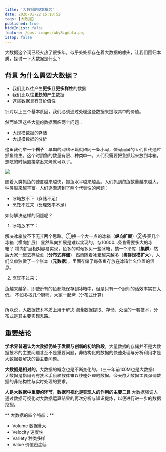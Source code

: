 ```yaml
---
title: '大数据的基本概念'
date: 2020-01-22 15:10:52
tags: [大数据]
published: true
hideInList: false
feature: /post-images/whyBigdata.png
isTop: false
---
```

大数据这个词已经火热了很多年，似乎处处都存在着大数据的噱头，让我们回归本质，探讨一下大数据是什么？
<!-- more -->



## 背景 为什么需要大数据？

- 我们比以往产生**更多**且**更多样性**的数据
- 我们比以往**更快的**产生数据
- 这些数据具有其价值性

针对以上三个基本原因，我们必须通过处理这些数据来提取其中的价值。

然而处理这些大量的数据面临两个问题：

- 大规模数据的存储
- 大规模数据的分析

这里我们举一个**例子**：早期的网络环境就如同一条小河，依河而居的人们世代通过抓鱼维生。这个时期鱼的数量有限、种类单一。人们只需要把鱼抓起来放到冰箱，想吃的时候直接拿出来烤就可以了。

![](http://doc.xr1228.com//post-images/1579677299293.PNG)

随着人类抓鱼的速度越来越快，抓鱼水平越来越高。人们抓到的鱼数量越来越大，种类越来越丰富。人们逐渐遇到了两个代表性的问题：

- 冰箱放不下（存储不足）
- 烹饪不过来（处理效率不足）

如何解决这样的问题呢？

1. 冰箱放不下：

解决冰箱放不下无非两个思路。①换一个大一点的冰箱（**纵向扩展**）②多买几个冰箱（横向扩展）
显然纵向扩展是难以实现的，存10000...条鱼需要多大的冰箱？
横向扩展相对容易实现，鱼多的时候多买一些冰箱，搞一个冷库（**集群**）然后大家一起去存放鱼（**分布式存储**）
然而随着冰箱越来越多（**集群规模扩大**），人们又单独做了一个账本（**元数据**），里面存储了每条鱼存放在冰箱什么位置的信息。

2. 烹饪不过来：

鱼越来越多，即使所有的鱼都能保存到冰箱中，但是只有一个厨师的话效率实在太低。
不如多找几个厨师，大家一起烤（分布式计算）
## 
所以说，大数据技术本质上用于解决 海量数据提取、存储、处理的一套技术，分布式是其主要实现思路。

## 重要结论

**学术界普遍认为大数据仍处于发展与创新的初始阶段**。大量数据的存储并不是大数据技术的主要问题甚至不是重要问题，非结构化的数据的快速处理与分析利用才是大数据要解决的最主要问题。

**大数据是相对的**，大数据的概念也是不断变化的。（三十年前100M也是大数据）大数据是指用现有技术手段和软件难以快速处理的数据。今天的大数据主要强调数据的非结构性与实时处理的要求。

**人是大数据中重要的环节，数据可视化是实现人的作用的主要工具** 大数据强调人通过数据可视化对大数据运算结果的再次分析与知识提炼，以便进行进一步的数据挖掘。

** 大数据的四个特点：**
- Volume 数据量大
- Velocity 速度快
- Variety 种类多样
- Value 价值密度低
